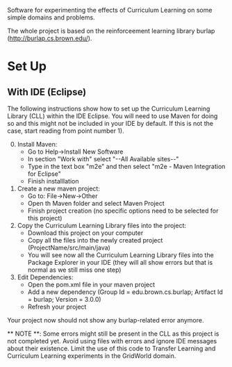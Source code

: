 Software for experimenting the effects of Curriculum Learning on some simple domains and problems.

The whole project is based on the reinforceement learning library burlap (http://burlap.cs.brown.edu/).

# Set Up

## With IDE (Eclipse)
The following instructions show how to set up the Curriculum Learning Library (CLL) within the IDE Eclipse. You will need to use Maven for doing so and this might not be included in your IDE by default. If this is not the case, start reading from point number 1). 

0. Install Maven: 
    * Go to Help->Install New Software
    * In section "Work with" select "--All Available sites--"
    * Type in the text box "m2e" and then select "m2e - Maven Integration for Eclipse"
    * Finish installlation
1. Create a new maven project:
    * Go to: File->New->Other
    * Open th Maven folder and select Maven Project
    * Finish project creation (no specific options need to be selected for this project)
2. Copy the Curriculum Learning Library files into the project:
    * Download this project on your computer
    * Copy all the files into the newly created project (ProjectName/src/main/java)
    * You will see now all the Curriculum Learning Library files into the Package Explorer in your IDE (they will all show errors but that is normal as we still miss one step)
3. Edit Dependencies:
    * Open the pom.xml file in your maven project
    * Add a new dependency (Group Id = edu.brown.cs.burlap; Artifact Id = burlap; Version = 3.0.0)
    * Refresh your project

Your project now should not show any burlap-related error anymore.

** NOTE **: Some errors might still be present in the CLL as this project is not completed yet. Avoid using files with errors and ignore IDE messages about their existence. Limit the use of this code to Transfer Learning and Curriculum Learning experiments in the GridWorld domain.
